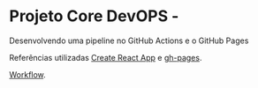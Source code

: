 # Projeto Core DevOPS - 

Desenvolvendo uma pipeline no GitHub Actions e o GitHub Pages

Referências utilizadas [Create React App](https://github.com/facebook/create-react-app) e [gh-pages](https://www.npmjs.com/package/gh-pages).

[Workflow](https://YagoFIAP.github.io/pipelinetrabalho).
